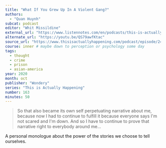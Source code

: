 ```yaml
---
title: "What If You Grew Up In A Violent Gang?"
authors:
  - "Quan Huynh"
subcat: podcast
editor: "Whit Missildine"
external_url: "https://www.listennotes.com/en/podcasts/this-is-actually/163-what-if-you-grew-up-in-a-lzE2VrudF1Z/"
alternate_url: "https://youtu.be/QS79awfKtac"
source_url: "https://www.thisisactuallyhappening.com/podcast/episode/24ae728a/163-what-if-you-grew-up-in-a-violent-gang"
course: inner # maybe down to perception or psychology some day
tags:
  - thought
  - crime
  - prison
  - asian-america
year: 2020
month: oct
publisher: "Wondery"
series: "This is Actually Happening"
number: 163
minutes: 50
---
```


> So that also became its own self perpetuating narrative about me, because now I had to continue to fulfill it because everyone says I'm not scared and I'm down. And so I have to continue to prove that narrative right to everybody around me...

A personal monologue about the power of the stories we choose to tell ourselves.
